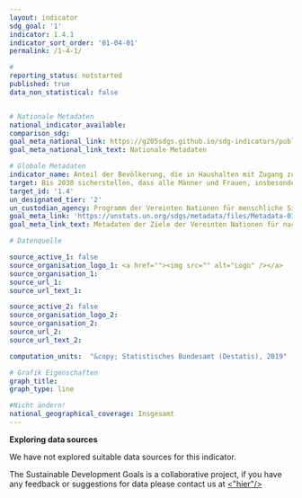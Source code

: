 ```yaml
---
layout: indicator
sdg_goal: '1'
indicator: 1.4.1
indicator_sort_order: '01-04-01'
permalink: /1-4-1/

#
reporting_status: notstarted
published: true
data_non_statistical: false


# Nationale Metadaten
national_indicator_available:
comparison_sdg:
goal_meta_national_link: https://g205sdgs.github.io/sdg-indicators/public/MetaDe/1.4.1.pdf
goal_meta_national_link_text: Nationale Metadaten

# Globale Metadaten
indicator_name: Anteil der Bevölkerung, die in Haushalten mit Zugang zur Grundversorgung lebt
target: Bis 2030 sicherstellen, dass alle Männer und Frauen, insbesondere die Armen und Schwachen, die gleichen Rechte auf wirtschaftliche Ressourcen sowie Zugang zu grundlegenden Diensten, Grundeigentum und Verfügungsgewalt über Grund und Boden und sonstigen Vermögensformen, Erbschaften, natürlichen Ressourcen, geeigneten neuen Technologien und Finanzdienstleistungen einschließlich Mikrofinanzierung haben
target_id: '1.4'
un_designated_tier: '2'
un_custodian_agency: Programm der Vereinten Nationen für menschliche Siedlungen (UN-HABITAT)
goal_meta_link: 'https://unstats.un.org/sdgs/metadata/files/Metadata-01-04-01.pdf'
goal_meta_link_text: Metadaten der Ziele der Vereinten Nationen für nachhaltige Entwicklung

# Datenquelle

source_active_1: false
source_organisation_logo_1: <a href=""><img src="" alt="Logo" /></a>
source_organisation_1:
source_url_1:
source_url_text_1:

source_active_2: false
source_organisation_logo_2:
source_organisation_2:
source_url_2:
source_url_text_2:

computation_units:  "&copy; Statistisches Bundesamt (Destatis), 2019"

# Grafik Eigenschaften
graph_title:
graph_type: line

#Nicht ändern!
national_geographical_coverage: Insgesamt
---
```

**Exploring data sources**

We have not explored suitable data sources for this indicator.

The Sustainable Development Goals is a collaborative project, if you have any feedback or suggestions for data please contact us at <a href="www.destatis.de/DE/Service/Kontakt/Kontakt.html"><"hier"/></a>
